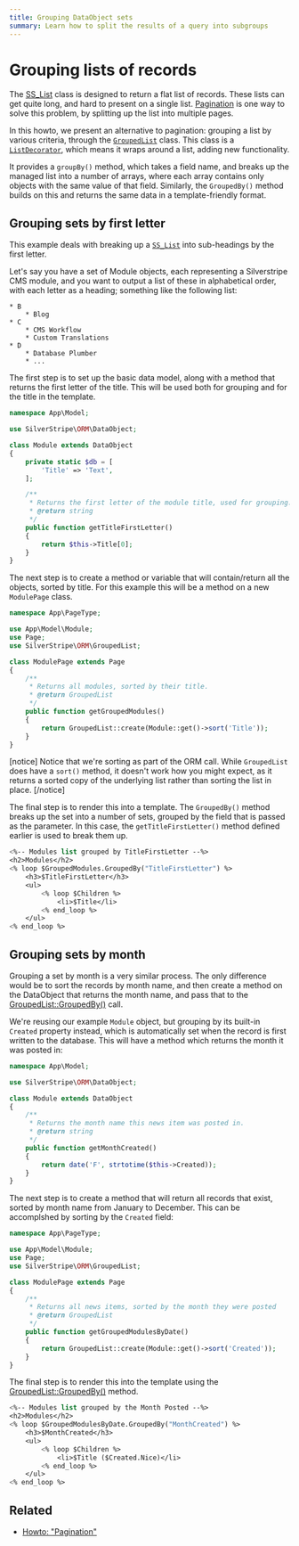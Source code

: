 ```yaml
---
title: Grouping DataObject sets
summary: Learn how to split the results of a query into subgroups
---
```


# Grouping lists of records

The [SS_List](api:SilverStripe\ORM\SS_List) class is designed to return a flat list of records.
These lists can get quite long, and hard to present on a single list.
[Pagination](/developer_guides/templates/how_tos/pagination) is one way to solve this problem,
by splitting up the list into multiple pages.

In this howto, we present an alternative to pagination:
grouping a list by various criteria, through the [`GroupedList`](api:SilverStripe\ORM\GroupedList) class.
This class is a [`ListDecorator`](api:SilverStripe\ORM\ListDecorator), which means it wraps around a list,
adding new functionality.

It provides a `groupBy()` method, which takes a field name, and breaks up the managed list
into a number of arrays, where each array contains only objects with the same value of that field.
Similarly, the `GroupedBy()` method builds on this and returns the same data in a template-friendly format.

## Grouping sets by first letter

This example deals with breaking up a [`SS_List`](api:SilverStripe\ORM\SS_List) into sub-headings by the first letter.

Let's say you have a set of Module objects, each representing a Silverstripe CMS module, and you want to output a list of
these in alphabetical order, with each letter as a heading; something like the following list:

```text
* B
    * Blog
* C
    * CMS Workflow
    * Custom Translations
* D
    * Database Plumber
    * ...
```

The first step is to set up the basic data model,
along with a method that returns the first letter of the title. This
will be used both for grouping and for the title in the template.

```php
namespace App\Model;

use SilverStripe\ORM\DataObject;

class Module extends DataObject
{
    private static $db = [
        'Title' => 'Text',
    ];

    /**
     * Returns the first letter of the module title, used for grouping.
     * @return string
     */
    public function getTitleFirstLetter()
    {
        return $this->Title[0];
    }
}
```

The next step is to create a method or variable that will contain/return all the objects,
sorted by title. For this example this will be a method on a new `ModulePage` class.

```php
namespace App\PageType;

use App\Model\Module;
use Page;
use SilverStripe\ORM\GroupedList;

class ModulePage extends Page
{
    /**
     * Returns all modules, sorted by their title.
     * @return GroupedList
     */
    public function getGroupedModules()
    {
        return GroupedList::create(Module::get()->sort('Title'));
    }
}
```

[notice]
Notice that we're sorting as part of the ORM call. While `GroupedList` does have a `sort()` method, it doesn't work how you might expect, as it returns a sorted copy of the underlying list rather than sorting the list in place.
[/notice]

The final step is to render this into a template. The `GroupedBy()` method breaks up the set into
a number of sets, grouped by the field that is passed as the parameter.
In this case, the `getTitleFirstLetter()` method defined earlier is used to break them up.

```ss
<%-- Modules list grouped by TitleFirstLetter --%>
<h2>Modules</h2>
<% loop $GroupedModules.GroupedBy("TitleFirstLetter") %>
    <h3>$TitleFirstLetter</h3>
    <ul>
        <% loop $Children %>
            <li>$Title</li>
        <% end_loop %>
    </ul>
<% end_loop %>
```

## Grouping sets by month

Grouping a set by month is a very similar process.
The only difference would be to sort the records by month name, and
then create a method on the DataObject that returns the month name,
and pass that to the [GroupedList::GroupedBy()](api:SilverStripe\ORM\GroupedList::GroupedBy()) call.

We're reusing our example `Module` object,
but grouping by its built-in `Created` property instead,
which is automatically set when the record is first written to the database.
This will have a method which returns the month it was posted in:

```php
namespace App\Model;

use SilverStripe\ORM\DataObject;

class Module extends DataObject
{
    /**
     * Returns the month name this news item was posted in.
     * @return string
     */
    public function getMonthCreated()
    {
        return date('F', strtotime($this->Created));
    }
}
```

The next step is to create a method that will return all records that exist,
sorted by month name from January to December. This can be accomplshed by sorting by the `Created` field:

```php
namespace App\PageType;

use App\Model\Module;
use Page;
use SilverStripe\ORM\GroupedList;

class ModulePage extends Page
{
    /**
     * Returns all news items, sorted by the month they were posted
     * @return GroupedList
     */
    public function getGroupedModulesByDate()
    {
        return GroupedList::create(Module::get()->sort('Created'));
    }
}
```

The final step is to render this into the template using the [GroupedList::GroupedBy()](api:SilverStripe\ORM\GroupedList::GroupedBy()) method.

```ss
<%-- Modules list grouped by the Month Posted --%>
<h2>Modules</h2>
<% loop $GroupedModulesByDate.GroupedBy("MonthCreated") %>
    <h3>$MonthCreated</h3>
    <ul>
        <% loop $Children %>
            <li>$Title ($Created.Nice)</li>
        <% end_loop %>
    </ul>
<% end_loop %>
```

## Related

- [Howto: "Pagination"](/developer_guides/templates/how_tos/pagination)
